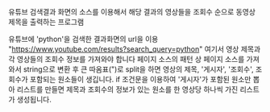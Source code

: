 유튜브 검색결과 화면의 소스를 이용해서
해당 결과의 영상들을
조회수 순으로 동영상 제목을 출력하는 프로그램

유튜브에 'python'을 검색한 결과화면의 url을 이용
"https://www.youtube.com/results?search_query=python"
여기서 영상 제목과 각 영상들의 조회수 정보를 가져와야 합니다
페이지 소스의 패턴 상
페이지 소스를 가져와서 string으로 변환 후
큰 따옴표(")로 split을 하면 영상의 제목, '게시자', '조회수', 조회수가 포함되는 원소들이 생깁니다.
if 조건문을 이용하여 '게시자'가 포함된 원소만 뽑아 리스트를 만들면
제목과 조회수의 정보가 있는 원소를 한 영상당 하나씩 가진 리스트가 생성됩니다.
